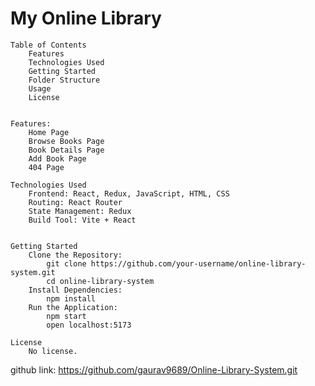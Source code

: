 # My Online Library



    Table of Contents
        Features
        Technologies Used
        Getting Started
        Folder Structure
        Usage
        License


    Features:
        Home Page
        Browse Books Page
        Book Details Page
        Add Book Page
        404 Page

    Technologies Used
        Frontend: React, Redux, JavaScript, HTML, CSS
        Routing: React Router
        State Management: Redux
        Build Tool: Vite + React


    Getting Started
        Clone the Repository:
            git clone https://github.com/your-username/online-library-system.git
            cd online-library-system
        Install Dependencies:
            npm install
        Run the Application:
            npm start
            open localhost:5173

    License
        No license.


github link: https://github.com/gaurav9689/Online-Library-System.git

